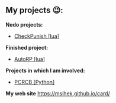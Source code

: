 ## My projects 😉:


**Nedo projects:**

 - [CheckPunish [lua]](https://github.com/msihek/CP)

**Finished project:**

 - [AutoRP [lua]](https://github.com/msihek/AutoRP)

**Projects in which I am involved:**

 - [PCRCB [Python]](https://github.com/Revavi/PCRCB)

**My web site**
https://msihek.github.io/card/
